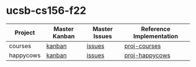 # ucsb-cs156-f22

| Project | Master Kanban | Master Issues | Reference Implementation |
|---------|---------------|---------------|---------------------------|
| courses | [kanban](https://github.com/orgs/ucsb-cs156-f22/projects/61) | [issues](https://github.com/ucsb-cs156-f22/f22-courses-issues/issues) | [proj-courses](https://f22-proj-courses.herokuapp.com/) |
| happycows | [kanban](https://github.com/orgs/ucsb-cs156-f22/projects/62) | [issues](https://github.com/ucsb-cs156-f22/f22-happycows-issues/issues)| [proj-happycows](https://f22-proj-happycows.herokuapp.com/) |
